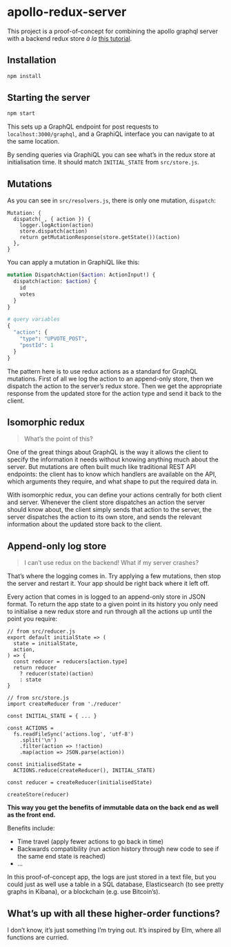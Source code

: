 # apollo-redux-server

This project is a proof-of-concept for combining the apollo graphql server with a backend redux store _à la_ [this tutorial](http://teropa.info/blog/2015/09/10/full-stack-redux-tutorial.html).

## Installation

```bash
npm install
```

## Starting the server

```bash
npm start
```

This sets up a GraphQL endpoint for post requests to `localhost:3000/graphql`, and a GraphiQL interface you can navigate to at the same location.

By sending queries via GraphiQL you can see what’s in the redux store at initialisation time. It should match `INITIAL_STATE` from `src/store.js`.

## Mutations

As you can see in `src/resolvers.js`, there is only one mutation, `dispatch`:

```es6
Mutation: {
  dispatch(_, { action }) {
    logger.logAction(action)
    store.dispatch(action)
    return getMutationResponse(store.getState())(action)
  },
}
```

You can apply a mutation in GraphiQL like this:

```graphql
mutation DispatchAction($action: ActionInput!) {
  dispatch(action: $action) {
    id
    votes
  }
}

# query variables
{
  "action": {
    "type": "UPVOTE_POST",
    "postId": 1
  }
}
```

The pattern here is to use redux actions as a standard for GraphQL mutations. First of all we log the action to an append-only store, then we dispatch the action to the server’s redux store. Then we get the appropriate response from the updated store for the action type and send it back to the client.

## Isomorphic redux

> What’s the point of this?

One of the great things about GraphQL is the way it allows the client to specify the information it needs without knowing anything much about the server. But mutations are often built much like traditional REST API endpoints: the client has to know which handlers are available on the API, which arguments they require, and what shape to put the required data in.

With isomorphic redux, you can define your actions centrally for both client and server. Whenever the client store dispatches an action the server should know about, the client simply sends that action to the server, the server dispatches the action to its own store, and sends the relevant information about the updated store back to the client.

## Append-only log store

> I can’t use redux on the backend! What if my server crashes?

That’s where the logging comes in. Try applying a few mutations, then stop the server and restart it. Your app should be right back where it left off.

Every action that comes in is logged to an append-only store in JSON format. To return the app state to a given point in its history you only need to initialise a new redux store and run through all the actions up until the point you require:

```es6
// from src/reducer.js
export default initialState => (
  state = initialState,
  action,
) => {
  const reducer = reducers[action.type]
  return reducer
    ? reducer(state)(action)
    : state
}

// from src/store.js
import createReducer from './reducer'

const INITIAL_STATE = { ... }

const ACTIONS =
  fs.readFileSync('actions.log', 'utf-8')
    .split('\n')
    .filter(action => !!action)
    .map(action => JSON.parse(action))

const initialisedState =
  ACTIONS.reduce(createReducer(), INITIAL_STATE)

const reducer = createReducer(initialisedState)

createStore(reducer)
```

**This way you get the benefits of immutable data on the back end as well as the front end.**

Benefits include:
- Time travel (apply fewer actions to go back in time)
- Backwards compatibility (run action history through new code to see if the same end state is reached)
- ...

In this proof-of-concept app, the logs are just stored in a text file, but you could just as well use a table in a SQL database, Elasticsearch (to see pretty graphs in Kibana), or a blockchain (e.g. use Bitcoin’s).

## What’s up with all these higher-order functions?

I don’t know, it’s just something I’m trying out. It’s inspired by Elm, where all functions are curried.
